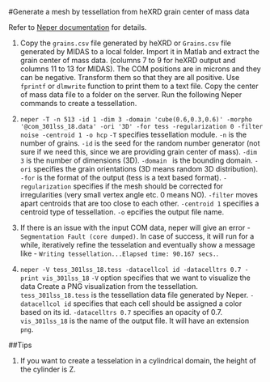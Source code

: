 #Generate a mesh by tessellation from heXRD grain center of mass data

Refer to [Neper documentation](http://neper.sourceforge.net/docs/neper.pdf) for details.

1. Copy the `grains.csv` file generated by heXRD or `Grains.csv` file generated by MIDAS to a local folder. Import it in Matlab and extract the grain center of mass data.
(columns 7 to 9 for heXRD output and columns 11 to 13 for MIDAS). The COM positions are in microns and they can be negative. Transform them so that they are all positive. Use
`fprintf` or `dlmwrite` function to print them to a text file. Copy the center of mass data file
to a folder on the server. Run the following Neper commands to create a tessellation.

2. `neper -T -n 513 -id 1 -dim 3 -domain 'cube(0.6,0.3,0.6)' -morpho '@com_301lss_18.data' -ori '3D' -for tess -regularization 0 -filter noise -centroid 1 -o hcp`
`-T` specifies tessellation module.
`-n` is the number of grains. `-id` is the seed for the random number generator (not sure if we need this, since we are providing
grain center of mass). `-dim 3` is the number of dimensions (3D). `-domain ` is the bounding domain.
`-ori` specifies the grain orientations (3D means random 3D distribution). `-for`
is the format of the output (tess is a text based format). `-regularization` specifies
if the mesh should be corrected for irregularities (very small vertex angle etc. 0 means NO).
`-filter` moves apart centroids that are too close to each other. `-centroid 1` specifies
a centroid type of tessellation. `-o` epcifies the output file name.

3. If there is an issue with the input COM data, neper will give an error - `Segmentation Fault (core dumped)`. In case of success, it will run for a while, iteratively refine the tesselation and eventually show a message like - `Writing tessellation...Elapsed time: 90.167 secs.`.

4. `neper -V tess_301lss_18.tess -datacellcol id -datacelltrs 0.7 -print vis_301lss_18`
`-V` option specifies that we want to visualize the data
Create a PNG visualization from the tessellation. `tess_301lss_18.tess` is the tessellation data file
generated by Neper. `-datacellcol id` specifies that each cell should be assigned a color based on
its id. `-datacelltrs 0.7` specifies an opacity of 0.7. `vis_301lss_18` is the name of the
output file. It will have an extension `png`.

##Tips

1. If you want to create a tesselation in a cylindrical domain, the height of the cylinder is Z.
